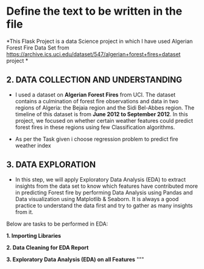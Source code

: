 # Define the text to be written in the file

*This Flask Project is a data Science project in which I have used Algerian Forest Fire Data Set from https://archive.ics.uci.edu/dataset/547/algerian+forest+fires+dataset project *

## 2. DATA COLLECTION AND UNDERSTANDING

* I used a dataset on **Algerian Forest Fires** from UCI. The dataset contains a culmination of forest fire observations and data in two regions of Algeria: the Bejaia region and the Sidi Bel-Abbes region. The timeline of this dataset is from **June 2012 to September 2012**. In this project, we focused on whether certain weather features could predict forest fires in these regions using few Classification algorithms.


* As per the Task given i choose regression problem to predict fire weather index

## 3. DATA EXPLORATION

* In this step, we will apply Exploratory Data Analysis (EDA) to extract insights from the data set to know which features have contributed more in predicting Forest fire by performing Data Analysis using Pandas and Data visualization using Matplotlib & Seaborn. It is always a good practice to understand the data first and try to gather as many insights from it.


Below are tasks to be performed in EDA:

**1. Importing Libraries**


**2. Data Cleaning for EDA Report**

**3. Exploratory Data Analysis (EDA) on all Features**
"""

